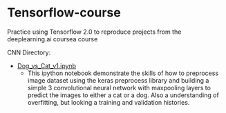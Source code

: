 # Tensorflow-course
Practice using Tensorflow 2.0 to reproduce projects from the deeplearning.ai coursea course

CNN Directory:
- [Dog_vs_Cat_v1.ipynb](https://github.com/zhx281/Tensorflow-course/blob/master/CNN/Dog_vs_Cat_v1.ipynb)
	- This ipython notebook demonstrate the skills of how to preprocess image dataset using the keras preprocess library and building a simple 3 convolutional neural network with maxpooling layers to predict the images to either a cat or a dog. Also a understanding of overfitting, but looking a training and validation histories.
